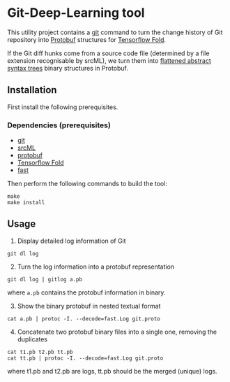 # Git-Deep-Learning tool 

This utility project contains a [git](https://github.com/git/git) command to
turn the change history of Git repository into
[Protobuf](https://github.com/google/protobuf) structures for [Tensorflow
Fold](https://github.com/tensorflow/fold). 

If the Git diff hunks come from a source code file (determined by a file
extension recognisable by srcML), we turn them into [flattened abstract
syntax trees](https://github.com/yijunyu/fast) binary structures in Protobuf.

## Installation

First install the following prerequisites.

### Dependencies (prerequisites)
* [git](https://github.com/git/git)
* [srcML](http://www.srcml.org)
* [protobuf](https://github.com/google/protobuf)
* [Tensorflow Fold](https://github.com/tensorflow/fold)
* [fast](https://github.com/yijunyu/fast)

Then perform the following commands to build the tool:
```
make
make install
```

## Usage

1. Display detailed log information of Git
```
git dl log
```

2. Turn the log information into a protobuf representation
```
git dl log | gitlog a.pb
```
where `a.pb` contains the protobuf information in binary.

3. Show the binary protobuf in nested textual format
```
cat a.pb | protoc -I. --decode=fast.Log git.proto
```

4. Concatenate two protobuf binary files into a single one, removing the duplicates
```
cat t1.pb t2.pb tt.pb
cat tt.pb | protoc -I. --decode=fast.Log git.proto
```
where t1.pb and t2.pb are logs, tt.pb should be the merged (unique) logs.
